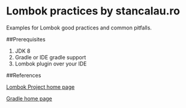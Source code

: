 # Lombok practices by stancalau.ro
Examples for Lombok good practices and common pitfalls.

##Prerequisites
1. JDK 8
2. Gradle or IDE gradle support 
3. Lombok plugin over your IDE

##References

[Lombok Project home page](https://projectlombok.org/)

[Gradle home page](https://gradle.org/)

